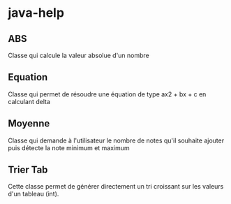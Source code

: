 java-help
=========

ABS
---------
Classe qui calcule la valeur absolue d'un nombre

Equation
---------
Classe qui permet de résoudre une équation de type ax2 + bx + c en calculant delta


Moyenne
---------
Classe qui demande à l'utilisateur le nombre de notes qu'il souhaite ajouter puis détecte la note minimum et maximum


Trier Tab
---------
Cette classe permet de générer directement un tri croissant sur les valeurs d'un tableau (int).